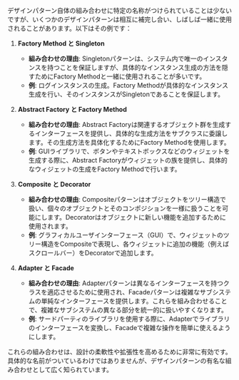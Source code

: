 デザインパターン自体の組み合わせに特定の名称がつけられていることは少ないですが、いくつかのデザインパターンは相互に補完し合い、しばしば一緒に使用されることがあります。以下はその例です：

1. **Factory Method と Singleton**
    - **組み合わせの理由**: Singletonパターンは、システム内で唯一のインスタンスを持つことを保証しますが、具体的なインスタンス生成の方法を隠すためにFactory Methodと一緒に使用されることが多いです。
    - **例**: ログインスタンスの生成。Factory Methodが具体的なインスタンス生成を行い、そのインスタンスがSingletonであることを保証します。

2. **Abstract Factory と Factory Method**
    - **組み合わせの理由**: Abstract Factoryは関連するオブジェクト群を生成するインターフェースを提供し、具体的な生成方法をサブクラスに委譲します。その生成方法を具体化するためにFactory Methodを使用します。
    - **例**: GUIライブラリで、ボタンやテキストボックスなどのウィジェットを生成する際に、Abstract Factoryがウィジェットの族を提供し、具体的なウィジェットの生成をFactory Methodで行います。

3. **Composite と Decorator**
    - **組み合わせの理由**: Compositeパターンはオブジェクトをツリー構造で扱い、個々のオブジェクトとそのコンポジションを一様に扱うことを可能にします。Decoratorはオブジェクトに新しい機能を追加するために使用されます。
    - **例**: グラフィカルユーザインターフェース（GUI）で、ウィジェットのツリー構造をCompositeで表現し、各ウィジェットに追加の機能（例えばスクロールバー）をDecoratorで追加します。

4. **Adapter と Facade**
    - **組み合わせの理由**: Adapterパターンは異なるインターフェースを持つクラスを適応させるために使用され、Facadeパターンは複雑なサブシステムの単純なインターフェースを提供します。これらを組み合わせることで、複雑なサブシステムの異なる部分を統一的に扱いやすくなります。
    - **例**: サードパーティのライブラリを使用する際に、Adapterでライブラリのインターフェースを変換し、Facadeで複雑な操作を簡単に使えるようにします。

これらの組み合わせは、設計の柔軟性や拡張性を高めるために非常に有効です。具体的な名前がついているわけではありませんが、デザインパターンの有名な組み合わせとして広く知られています。